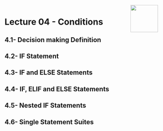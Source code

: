 <img align="right" width="90" height="90" src="https://github.com/cs-MohamedAyman/Computer-Science-Textbooks/blob/master/logos/python.jpg">

# Lecture 04 - Conditions
## 4.1- Decision making Definition
## 4.2- IF Statement
## 4.3- IF and ELSE Statements
## 4.4- IF, ELIF and ELSE Statements
## 4.5- Nested IF Statements
## 4.6- Single Statement Suites
